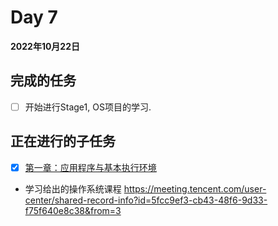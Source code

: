 # Day 7

**2022年10月22日**



## 完成的任务
- [ ] 开始进行Stage1, OS项目的学习.


## 正在进行的子任务
- [x] [第一章：应用程序与基本执行环境](https://learningos.github.io/rust-based-os-comp2022/chapter1/index.html)
- 学习给出的操作系统课程 https://meeting.tencent.com/user-center/shared-record-info?id=5fcc9ef3-cb43-48f6-9d33-f75f640e8c38&from=3
